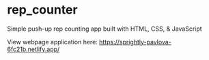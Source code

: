 # rep_counter
Simple push-up rep counting app built with HTML, CSS, &amp; JavaScript

View webpage application here: https://sprightly-pavlova-6fc21b.netlify.app/
